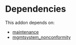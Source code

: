 # Dependencies

This addon depends on:

- [maintenance](https://github.com/bringout/oca-ocb-vertical-industry/tree/5cedbd8bd34060e6f7896c5fadca47ee18e309d3/odoo-bringout-oca-ocb-maintenance)
- [mgmtsystem_nonconformity](https://github.com/bringout/oca-technical)
